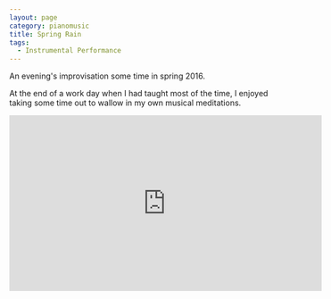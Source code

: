 ```yaml
---
layout: page
category: pianomusic
title: Spring Rain
tags:
  - Instrumental Performance
---
```


An evening's improvisation some time in spring 2016. 

At the end of a work day when I had taught most of the time, I enjoyed taking some time out to wallow in my own musical meditations.


<iframe width="560" height="315" src="https://www.youtube.com/embed/UJ4HuBuwas8" frameborder="0" allowfullscreen></iframe>